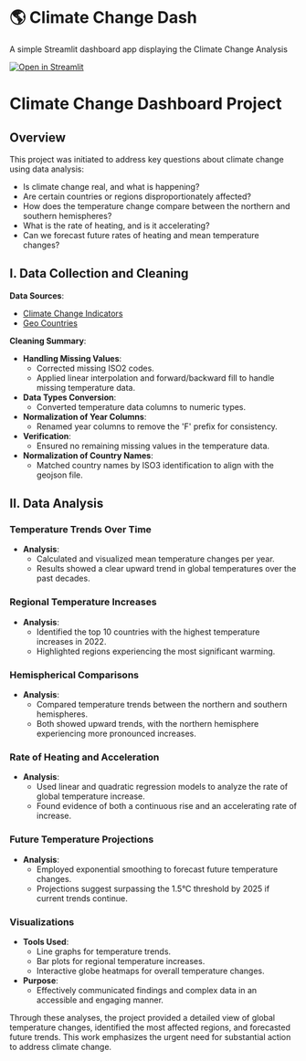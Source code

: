 # :earth_americas: Climate Change Dash

A simple Streamlit dashboard app displaying the Climate Change Analysis

[![Open in Streamlit](https://static.streamlit.io/badges/streamlit_badge_black_white.svg)](https://climatedashboard.streamlit.app)

# Climate Change Dashboard Project

## Overview

This project was initiated to address key questions about climate change using data analysis:

- Is climate change real, and what is happening?
- Are certain countries or regions disproportionately affected?
- How does the temperature change compare between the northern and southern hemispheres?
- What is the rate of heating, and is it accelerating?
- Can we forecast future rates of heating and mean temperature changes?

## I. Data Collection and Cleaning

**Data Sources**:
- [Climate Change Indicators](https://www.kaggle.com/datasets/tarunrm09/climate-change-indicators/data)
- [Geo Countries](https://github.com/datasets/geo-countries/blob/master/data/countries.geojson)

**Cleaning Summary**:
- **Handling Missing Values**:
  - Corrected missing ISO2 codes.
  - Applied linear interpolation and forward/backward fill to handle missing temperature data.
- **Data Types Conversion**:
  - Converted temperature data columns to numeric types.
- **Normalization of Year Columns**:
  - Renamed year columns to remove the 'F' prefix for consistency.
- **Verification**:
  - Ensured no remaining missing values in the temperature data.
- **Normalization of Country Names**:
  - Matched country names by ISO3 identification to align with the geojson file.

## II. Data Analysis

### Temperature Trends Over Time
- **Analysis**:
  - Calculated and visualized mean temperature changes per year.
  - Results showed a clear upward trend in global temperatures over the past decades.

### Regional Temperature Increases
- **Analysis**:
  - Identified the top 10 countries with the highest temperature increases in 2022.
  - Highlighted regions experiencing the most significant warming.

### Hemispherical Comparisons
- **Analysis**:
  - Compared temperature trends between the northern and southern hemispheres.
  - Both showed upward trends, with the northern hemisphere experiencing more pronounced increases.

### Rate of Heating and Acceleration
- **Analysis**:
  - Used linear and quadratic regression models to analyze the rate of global temperature increase.
  - Found evidence of both a continuous rise and an accelerating rate of increase.

### Future Temperature Projections
- **Analysis**:
  - Employed exponential smoothing to forecast future temperature changes.
  - Projections suggest surpassing the 1.5°C threshold by 2025 if current trends continue.

### Visualizations
- **Tools Used**:
  - Line graphs for temperature trends.
  - Bar plots for regional temperature increases.
  - Interactive globe heatmaps for overall temperature changes.
- **Purpose**:
  - Effectively communicated findings and complex data in an accessible and engaging manner.

Through these analyses, the project provided a detailed view of global temperature changes, identified the most affected regions, and forecasted future trends. This work emphasizes the urgent need for substantial action to address climate change.
